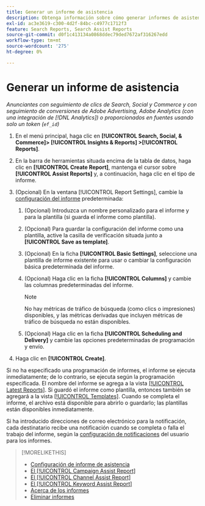 ```yaml
---
title: Generar un informe de asistencia
description: Obtenga información sobre cómo generar informes de asistencia.
exl-id: ac3e3619-c300-4d2f-84bc-c4977c1712f3
feature: Search Reports, Search Assist Reports
source-git-commit: d0f1c413134a0868ddec79ded7672af316267edd
workflow-type: tm+mt
source-wordcount: '275'
ht-degree: 0%

---
```


# Generar un informe de asistencia

*Anunciantes con seguimiento de clics de Search, Social y Commerce y con seguimiento de conversiones de Adobe Advertising, Adobe Analytics (con una integración de [!DNL Analytics]) o proporcionados en fuentes usando solo un token (`ef_id`)*

1. En el menú principal, haga clic en **[!UICONTROL Search, Social, & Commerce]> [!UICONTROL Insights & Reports] >[!UICONTROL Reports]**.

1. En la barra de herramientas situada encima de la tabla de datos, haga clic en **[!UICONTROL Create Report]**, mantenga el cursor sobre **[!UICONTROL Assist Reports]** y, a continuación, haga clic en el tipo de informe.

1. (Opcional) En la ventana [!UICONTROL Report Settings], cambie la [configuración del informe](assist-report-settings.md) predeterminada:

   1. (Opcional) Introduzca un nombre personalizado para el informe y para la plantilla (si guarda el informe como plantilla).

   1. (Opcional) Para guardar la configuración del informe como una plantilla, active la casilla de verificación situada junto a **[!UICONTROL Save as template]**.

   1. (Opcional) En la ficha **[!UICONTROL Basic Settings]**, seleccione una plantilla de informe existente para usar o cambiar la configuración básica predeterminada del informe.

   1. (Opcional) Haga clic en la ficha **[!UICONTROL Columns]** y cambie las columnas predeterminadas del informe.

      >[!NOTE]
      >
      >No hay métricas de tráfico de búsqueda (como clics o impresiones) disponibles, y las métricas derivadas que incluyen métricas de tráfico de búsqueda no están disponibles.

   1. (Opcional) Haga clic en la ficha **[!UICONTROL Scheduling and Delivery]** y cambie las opciones predeterminadas de programación y envío.

1. Haga clic en **[!UICONTROL Create]**.

Si no ha especificado una programación de informes, el informe se ejecuta inmediatamente; de lo contrario, se ejecuta según la programación especificada. El nombre del informe se agrega a la vista [[!UICONTROL Latest Reports]](/help/search-social-commerce/reports/report-about.md). Si guardó el informe como plantilla, entonces también se agregará a la vista [[!UICONTROL Templates]](/help/search-social-commerce/reports/report-about.md). Cuando se completa el informe, el archivo está disponible para abrirlo o guardarlo; las plantillas están disponibles inmediatamente.

Si ha introducido direcciones de correo electrónico para la notificación, cada destinatario recibe una notificación cuando se completa o falla el trabajo del informe, según la [configuración de notificaciones](/help/search-social-commerce/notifications/notification-edit.md) del usuario para los informes.

>[!MORELIKETHIS]
>
>* [Configuración de informe de asistencia](assist-report-settings.md)
>* [El [!UICONTROL Campaign Assist Report]](campaign-assist-report.md)
>* [El [!UICONTROL Channel Assist Report]](channel-assist-report.md)
>* [El [!UICONTROL Keyword Assist Report]](keyword-assist-report.md)
>* [Acerca de los informes](/help/search-social-commerce/reports/report-about.md)
>* [Eliminar informes](/help/search-social-commerce/reports/management/report-delete.md)
